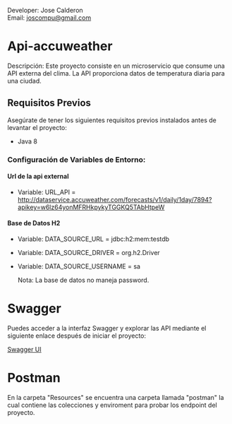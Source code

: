 Developer: Jose Calderon<br>
Email: joscompu@gmail.com

# Api-accuweather
Descripción: Este proyecto consiste en un microservicio que consume una API externa del clima. La API proporciona datos de temperatura diaria para una ciudad.


## Requisitos Previos
Asegúrate de tener los siguientes requisitos previos instalados antes de levantar el proyecto:

- Java 8 <br>
### Configuración de Variables de Entorno:

#### Url de la api external
- Variable: URL_API = http://dataservice.accuweather.com/forecasts/v1/daily/1day/7894?apikey=w6lz64yonMFRHkpykyTGGKQ5TAbHtpeW

#### Base de Datos H2

- Variable: DATA_SOURCE_URL = jdbc:h2:mem:testdb

- Variable: DATA_SOURCE_DRIVER =  org.h2.Driver

- Variable: DATA_SOURCE_USERNAME = sa


  Nota: La base de datos no maneja password.

# Swagger

Puedes acceder a la interfaz Swagger y explorar las API mediante el siguiente enlace después de iniciar el proyecto:

[Swagger UI](http://localhost:8080/swagger-ui.html)

# Postman
En la carpeta "Resources" se encuentra una carpeta llamada "postman" la cual contiene las colecciones y enviroment para probar los endpoint del proyecto.
